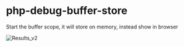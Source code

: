 # php-debug-buffer-store
Start the buffer scope, it will store on memory, instead show in browser

![Results_v2](https://github.com/FelipeSeixas/php-debug-buffer-store/assets/19395010/1aa2168a-df82-4781-b0f4-5a0d5fe1730c)
